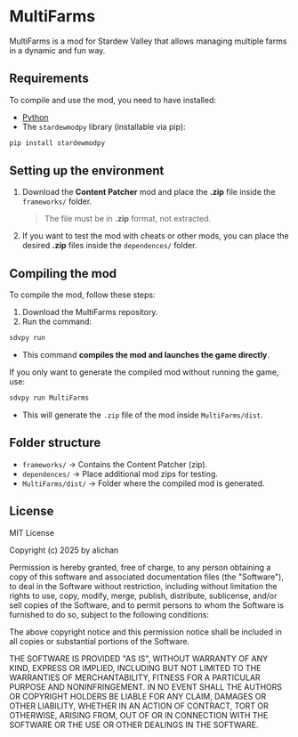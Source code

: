 # MultiFarms

MultiFarms is a mod for Stardew Valley that allows managing multiple farms in a dynamic and fun way.

## Requirements

To compile and use the mod, you need to have installed:

* [Python](https://www.python.org/)
* The `stardewmodpy` library (installable via pip):

```bash
pip install stardewmodpy
```

## Setting up the environment

1. Download the **Content Patcher** mod and place the **.zip** file inside the `frameworks/` folder.

   > The file must be in **.zip** format, not extracted.

2. If you want to test the mod with cheats or other mods, you can place the desired **.zip** files inside the `dependences/` folder.

## Compiling the mod

To compile the mod, follow these steps:

1. Download the MultiFarms repository.
2. Run the command:

```bash
sdvpy run
```

* This command **compiles the mod and launches the game directly**.

If you only want to generate the compiled mod without running the game, use:

```bash
sdvpy run MultiFarms
```

* This will generate the `.zip` file of the mod inside `MultiFarms/dist`.

## Folder structure

* `frameworks/` → Contains the Content Patcher (zip).
* `dependences/` → Place additional mod zips for testing.
* `MultiFarms/dist/` → Folder where the compiled mod is generated.


## License

MIT License

Copyright (c) 2025 by alichan

Permission is hereby granted, free of charge, to any person obtaining a copy
of this software and associated documentation files (the "Software"), to deal
in the Software without restriction, including without limitation the rights
to use, copy, modify, merge, publish, distribute, sublicense, and/or sell
copies of the Software, and to permit persons to whom the Software is
furnished to do so, subject to the following conditions:

The above copyright notice and this permission notice shall be included in all
copies or substantial portions of the Software.

THE SOFTWARE IS PROVIDED "AS IS", WITHOUT WARRANTY OF ANY KIND, EXPRESS OR
IMPLIED, INCLUDING BUT NOT LIMITED TO THE WARRANTIES OF MERCHANTABILITY,
FITNESS FOR A PARTICULAR PURPOSE AND NONINFRINGEMENT. IN NO EVENT SHALL THE
AUTHORS OR COPYRIGHT HOLDERS BE LIABLE FOR ANY CLAIM, DAMAGES OR OTHER
LIABILITY, WHETHER IN AN ACTION OF CONTRACT, TORT OR OTHERWISE, ARISING FROM,
OUT OF OR IN CONNECTION WITH THE SOFTWARE OR THE USE OR OTHER DEALINGS IN THE
SOFTWARE.

